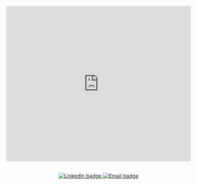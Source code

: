 <div style="width:100%;height:0;padding-bottom:84%;position:relative;"><iframe src="https://giphy.com/embed/uKadIjaivWCqY" width="100%" height="100%" style="position:absolute" frameBorder="0" class="giphy-embed" allowFullScreen></iframe></div>
</br>
<p align="center">
  <a href="https://www.linkedin.com/in/mia-a-57172242/">
    <img src="https://img.shields.io/badge/-@mia--armstrong-313131?style=flat-square&labelColor=313131&logo=LinkedIn&logoColor=white"
      alt="LinkedIn badge" />
  </a>
  <a href="mailto:miasdroid@gmail.com">
    <img src="https://img.shields.io/badge/-miasdroid@gmail.com-313131?style=flat-square&logo=Gmail&logoColor=white&link=mailto:miasdroid@gmail.com"
      alt="Email badge" />
  </a>
</p>
